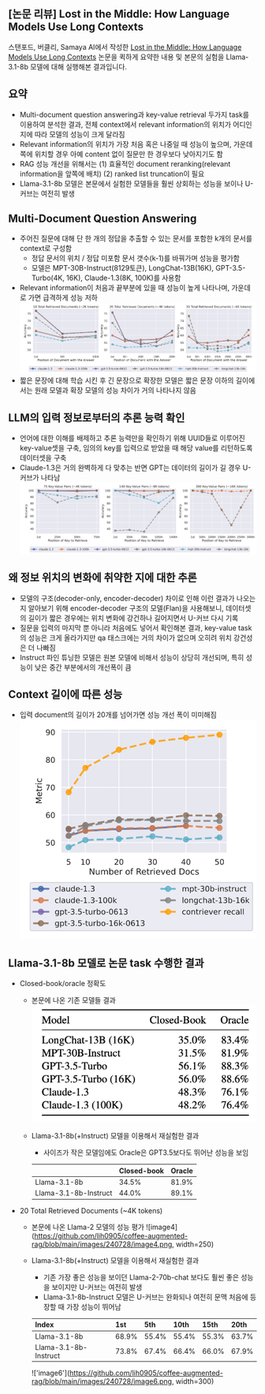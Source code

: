 ## [논문 리뷰] Lost in the Middle: How Language Models Use Long Contexts

스탠포드, 버클리, Samaya AI에서 작성한 [Lost in the Middle: How Language Models Use Long Contexts](https://arxiv.org/pdf/2307.03172) 논문을 퀵하게 요약한 내용 및 본문의 실험을 Llama-3.1-8b 모델에 대해 실행해본 결과입니다.

## 요약

- Multi-document question answering과 key-value retrieval 두가지 task를 이용하여 분석한 결과, 전체 context에서 relevant information의 위치가 어디인 지에 따라 모델의 성능이 크게 달라짐
- Relevant information의 위치가 가장 처음 혹은 나중일 때 성능이 높으며, 가운데 쪽에 위치할 경우 아예 content 없이 질문만 한 경우보다 낮아지기도 함
- RAG 성능 개선을 위해서는 (1) 효율적인 document reranking(relevant information을 앞쪽에 배치) (2) ranked list truncation이 필요
- Llama-3.1-8b 모델은 본문에서 실험한 모델들을 훨씬 상회하는 성능을 보이나 U-커브는 여전히 발생

## Multi-Document Question Answering

* 주어진 질문에 대해 단 한 개의 정답을 추출할 수 있는 문서를 포함한 k개의 문서를 context로 구성함
  * 정답 문서의 위치 / 정답 미포함 문서 갯수(k-1)를 바꿔가며 성능을 평가함
  * 모델은 MPT-30B-Instruct(8129토큰), LongChat-13B(16K), GPT-3.5-Turbo(4K, 16K), Claude-1.3(8K, 100K)를 사용함
* Relevant information이 처음과 끝부분에 있을 때 성능이 높게 나타나며, 가운데로 가면 급격하게 성능 저하
  ![image1](https://github.com/lih0905/coffee-augmented-rag/blob/main/images/240728/image1.png)
* 짧은 문장에 대해 학습 시킨 후 긴 문장으로 확장한 모델은 짧은 문장 이하의 길이에서는 원래 모델과 확장 모델의 성능 차이가 거의 나타나지 않음

## LLM의 입력 정보로부터의 추론 능력 확인

* 언어에 대한 이해를 배제하고 추론 능력만을 확인하기 위해 UUID들로 이루어진 key-value셋을 구축, 임의의 key를 입력으로 받았을 때 해당 value를 리턴하도록 데이터셋을 구축
* Claude-1.3은 거의 완벽하게 다 맞추는 반면 GPT는 데이터의 길이가 길 경우 U-커브가 나타남
  ![image2](https://github.com/lih0905/coffee-augmented-rag/blob/main/images/240728/image2.png)

## 왜 정보 위치의 변화에 취약한 지에 대한 추론

* 모델의 구조(decoder-only, encoder-decoder) 차이로 인해 이런 결과가 나오는지 알아보기 위해 encoder-decoder 구조의 모델(Flan)을 사용해보니, 데이터셋의 길이가 짧은 경우에는 위치 변화에 강건하나 길어지면서 U-커브 다시 기록
* 질문을 입력의 마지막 뿐 아니라 처음에도 넣어서 확인해본 결과, key-value task의 성능은 크게 올라가지만 qa 태스크에는 거의 차이가 없으며 오히려 위치 강건성은 더 나빠짐
* Instruct 파인 튜닝한 모델은 원본 모델에 비해서 성능이 상당히 개선되며, 특히 성능이 낮은 중간 부분에서의 개선폭이 큼

## Context 길이에 따른 성능

* 입력 document의 길이가 20개를 넘어가면 성능 개선 폭이 미미해짐
  ![image3](https://github.com/lih0905/coffee-augmented-rag/blob/main/images/240728/image3.png)

## Llama-3.1-8b 모델로 논문 task 수행한 결과

* Closed-book/oracle 정확도

  * 본문에 나온 기존 모델들 결과
    ![image5](https://github.com/lih0905/coffee-augmented-rag/blob/main/images/240728/image5.png)

  * Llama-3.1-8b(+Instruct) 모델을 이용해서 재실험한 결과

    * 사이즈가 작은 모델임에도 Oracle은 GPT3.5보다도 뛰어난 성능을 보임

    |                       | Closed-book | Oracle |
    | --------------------- | ----------- | ------ |
    | Llama-3.1-8b          | 34.5%       | 81.9%  |
    | Llama-3.1-8b-Instruct | 44.0%       | 89.1%  |

* 20 Total Retrieved Documents (~4K tokens)

  * 본문에 나온 Llama-2 모델의 성능 평가
    ![image4](https://github.com/lih0905/coffee-augmented-rag/blob/main/images/240728/image4.png, width=250)

  * Llama-3.1-8b(+Instruct) 모델을 이용해서 재실험한 결과

    * 기존 가장 좋은 성능을 보이던 Llama-2-70b-chat 보다도 훨씬 좋은 성능을 보이지만 U-커브는 여전히 발생
    * Llama-3.1-8b-Instruct 모델은 U-커브는 완화되나 여전히 문맥 처음에 등장할 때 가장 성능이 뛰어남

    | Index                 | 1st   | 5th   | 10th  | 15th  | 20th  |
    | --------------------- | ----- | ----- | ----- | ----- | ----- |
    | Llama-3.1-8b          | 68.9% | 55.4% | 55.4% | 55.3% | 63.7% |
    | Llama-3.1-8b-Instruct | 73.8% | 67.4% | 66.4% | 66.0% | 67.9% |

    !['image6'](https://github.com/lih0905/coffee-augmented-rag/blob/main/images/240728/image6.png, width=300)